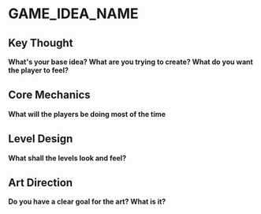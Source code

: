 # GAME_IDEA_NAME

## Key Thought

**What's your base idea? What are you trying to create? What do you want the player to feel?**

## Core Mechanics

**What will the players be doing most of the time**

## Level Design

**What shall the levels look and feel?**

## Art Direction

**Do you have a clear goal for the art? What is it?**
